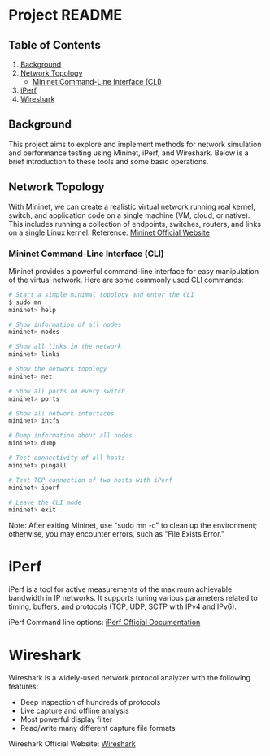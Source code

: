 # Project README

## Table of Contents
1. [Background](#background)
2. [Network Topology](#network-topology)
   - [Mininet Command-Line Interface (CLI)](#mininet-command-line-interface-cli)
3. [iPerf](#iperf)
4. [Wireshark](#wireshark)

## Background
This project aims to explore and implement methods for network simulation and performance testing using Mininet, iPerf, and Wireshark. Below is a brief introduction to these tools and some basic operations.

## Network Topology
With Mininet, we can create a realistic virtual network running real kernel, switch, and application code on a single machine (VM, cloud, or native). This includes running a collection of endpoints, switches, routers, and links on a single Linux kernel.
Reference: [Mininet Official Website](https://mininet.org/)

### Mininet Command-Line Interface (CLI)
Mininet provides a powerful command-line interface for easy manipulation of the virtual network. Here are some commonly used CLI commands:

```bash
# Start a simple minimal topology and enter the CLI
$ sudo mn
mininet> help

# Show information of all nodes
mininet> nodes

# Show all links in the network
mininet> links

# Show the network topology
mininet> net

# Show all ports on every switch
mininet> ports

# Show all network interfaces
mininet> intfs

# Dump information about all nodes
mininet> dump

# Test connectivity of all hosts
mininet> pingall

# Test TCP connection of two hosts with iPerf
mininet> iperf

# Leave the CLI mode
mininet> exit
```
Note: After exiting Mininet, use "sudo mn -c" to clean up the environment; otherwise, you may encounter errors, such as "File Exists Error."


# iPerf

iPerf is a tool for active measurements of the maximum achievable bandwidth in IP networks. It supports tuning various parameters related to timing, buffers, and protocols (TCP, UDP, SCTP with IPv4 and IPv6).

iPerf Command line options: [iPerf Official Documentation](https://iperf.fr/iperf-doc.php)

# Wireshark

Wireshark is a widely-used network protocol analyzer with the following features:

- Deep inspection of hundreds of protocols
- Live capture and offline analysis
- Most powerful display filter
- Read/write many different capture file formats

Wireshark Official Website: [Wireshark](https://www.wireshark.org/)
